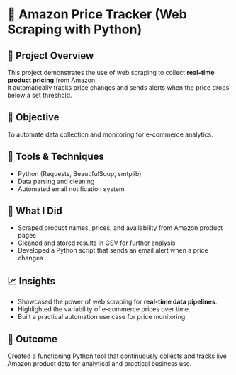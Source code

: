 # 🛒 Amazon Price Tracker (Web Scraping with Python)

## 📌 Project Overview
This project demonstrates the use of web scraping to collect **real-time product pricing** from Amazon.  
It automatically tracks price changes and sends alerts when the price drops below a set threshold.

## 🎯 Objective
To automate data collection and monitoring for e-commerce analytics.

## 🧰 Tools & Techniques
- Python (Requests, BeautifulSoup, smtplib)
- Data parsing and cleaning
- Automated email notification system

## 🧠 What I Did
- Scraped product names, prices, and availability from Amazon product pages  
- Cleaned and stored results in CSV for further analysis  
- Developed a Python script that sends an email alert when a price changes

## 📈 Insights
- Showcased the power of web scraping for **real-time data pipelines**.  
- Highlighted the variability of e-commerce prices over time.  
- Built a practical automation use case for price monitoring.

## 🚀 Outcome
Created a functioning Python tool that continuously collects and tracks live Amazon product data for analytical and practical business use.

